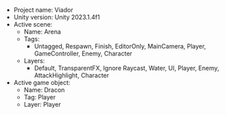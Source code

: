 <!-- UNITY CODE ASSIST INSTRUCTIONS START -->
- Project name: Viador
- Unity version: Unity 2023.1.4f1
- Active scene:
  - Name: Arena
  - Tags:
    - Untagged, Respawn, Finish, EditorOnly, MainCamera, Player, GameController, Enemy, Character
  - Layers:
    - Default, TransparentFX, Ignore Raycast, Water, UI, Player, Enemy, AttackHighlight, Character
- Active game object:
  - Name: Dracon
  - Tag: Player
  - Layer: Player
<!-- UNITY CODE ASSIST INSTRUCTIONS END -->